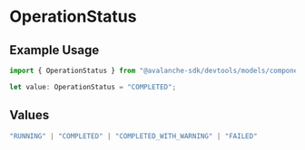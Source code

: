 # OperationStatus

## Example Usage

```typescript
import { OperationStatus } from "@avalanche-sdk/devtools/models/components";

let value: OperationStatus = "COMPLETED";
```

## Values

```typescript
"RUNNING" | "COMPLETED" | "COMPLETED_WITH_WARNING" | "FAILED"
```